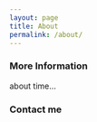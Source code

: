 ```yaml
---
layout: page
title: About
permalink: /about/
---
```


### More Information

about time...

### Contact me

